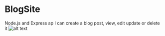 # BlogSite
Node.js and Express ap
I can create a blog post, view, edit update or delete it
![alt text](https://static.wixstatic.com/media/ea91a5_f6b48fd7ef1a43bc99bae66d6deca0d8~mv2.jpg/v1/fill/w_600,h_406,al_c,q_80,usm_0.66_1.00_0.01/Bloggithub_JPG.webp)
